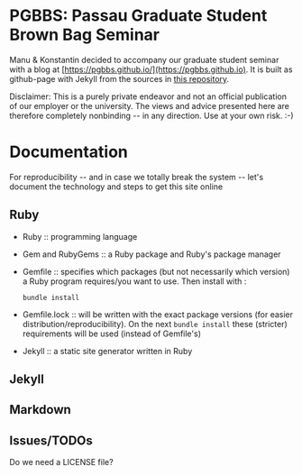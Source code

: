 # PGBBS: Passau Graduate Student Brown Bag Seminar

Manu & Konstantin decided to accompany our graduate student seminar
with a blog at [https://pgbbs.github.io/](https://pgbbs.github.io). It
is built as github-page with Jekyll from the sources in
[this repository](https://github.com/PGBBS/pgbbs.github.io).

Disclaimer: This is a purely private endeavor and not an official
publication of our employer or the university. The views and advice
presented here are therefore completely nonbinding -- in any
direction. Use at your own risk. :-)

# Documentation

For reproducibility -- and in case we totally break the system --
let's document the technology and steps to get this site online

## Ruby

- Ruby :: programming language
- Gem and RubyGems :: a Ruby package and Ruby's package manager
- Gemfile :: specifies which packages (but not necessarily which
  version) a Ruby program requires/you want to use. Then install with
  :

      bundle install

- Gemfile.lock :: will be written with the exact package versions (for
  easier distribution/reproducibility). On the next `bundle install`
  these (stricter) requirements will be used (instead of Gemfile's)
- Jekyll :: a static site generator written in Ruby

## Jekyll

## Markdown

## Issues/TODOs

Do we need a LICENSE file?
